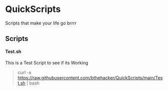# QuickScripts
Scripts that make your life go brrrr

## Scripts
#### Test.sh
This is a Test Script to see if its Working

> curl -s https://raw.githubusercontent.com/bthehacker/QuickScripts/main/Test.sh | bash
